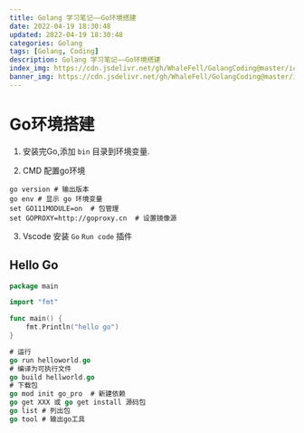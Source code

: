 ```yaml
---
title: Golang 学习笔记——Go环境搭建
date: 2022-04-19 18:30:48
updated: 2022-04-19 18:30:48
categories: Golang
tags: [Golang, Coding]
description: Golang 学习笔记——Go环境搭建
index_img: https://cdn.jsdelivr.net/gh/WhaleFell/GolangCoding@master/icon_img.png
banner_img: https://cdn.jsdelivr.net/gh/WhaleFell/GolangCoding@master/icon_img.png
---
```


# Go环境搭建

1. 安装完Go,添加 `bin` 目录到环境变量.

2. CMD 配置go环境

```shell
go version # 输出版本
go env # 显示 go 环境变量
set GO111MODULE=on  # 包管理
set GOPROXY=http://goproxy.cn  # 设置镜像源
```

3. Vscode 安装 `Go` `Run code` 插件

## Hello Go

```go
package main

import "fmt"

func main() {
	fmt.Println("hello go")
}

# 运行
go run helloworld.go
# 编译为可执行文件
go build hellworld.go
# 下载包
go mod init go_pro  # 新建依赖
go get XXX 或 go get install 源码包
go list # 列出包
go tool # 输出go工具
```

